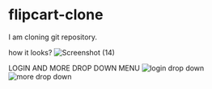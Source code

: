 # flipcart-clone
I am cloning git repository.

how it looks?
![Screenshot (14)](https://user-images.githubusercontent.com/42850214/95014380-4788a600-05fb-11eb-8706-e998ceece9b8.png)

LOGIN AND MORE DROP DOWN MENU
![login drop down](https://user-images.githubusercontent.com/42850214/95014841-7b18ff80-05fe-11eb-83d5-9734447f83b7.png)
![more drop down](https://user-images.githubusercontent.com/42850214/95014847-82d8a400-05fe-11eb-9aae-8b41b32c3862.png)
